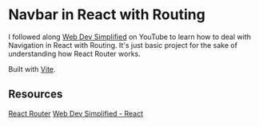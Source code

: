 # Navbar in React with Routing

I followed along [Web Dev Simplified](https://www.youtube.com/@WebDevSimplified) on YouTube to learn how to deal with Navigation in React with Routing. It's just basic project for the sake of understanding how React Router works.

Built with [Vite](https://vitejs.dev/).

## Resources

[React Router](https://reactrouter.com/en/main)
[Web Dev Simplified - React](https://youtu.be/SLfhMt5OUPI)
